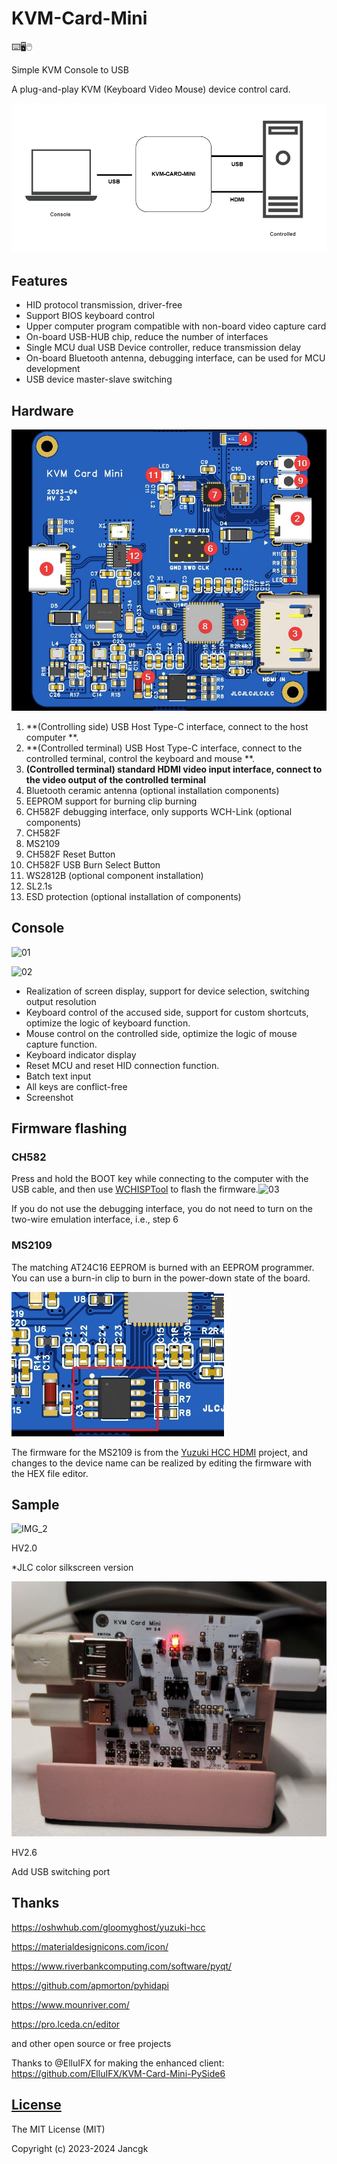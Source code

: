 # KVM-Card-Mini

⌨️🖥️🖱️

Simple KVM Console to USB 

A plug-and-play KVM (Keyboard Video Mouse) device control card.

![Sketch](./Document/Images/Sketch.png)

## Features

- HID protocol transmission, driver-free
- Support BIOS keyboard control
- Upper computer program compatible with non-board video capture card
- On-board USB-HUB chip, reduce the number of interfaces
- Single MCU dual USB Device controller, reduce transmission delay
- On-board Bluetooth antenna, debugging interface, can be used for MCU development
- USB device master-slave switching

## Hardware

![PCB](./Document/Images/PCB2.jpg)

1. **(Controlling side) USB Host Type-C interface, connect to the host computer **.
2. **(Controlled terminal) USB Host Type-C interface, connect to the controlled terminal, control the keyboard and mouse **.
3. **(Controlled terminal) standard HDMI video input interface, connect to the video output of the controlled terminal** 
4. Bluetooth ceramic antenna (optional installation components)
5. EEPROM support for burning clip burning
6. CH582F debugging interface, only supports WCH-Link (optional components)
7. CH582F 
8. MS2109
9. CH582F Reset Button
10. CH582F USB Burn Select Button
11. WS2812B (optional component installation)
12. SL2.1s
13. ESD protection (optional installation of components)

## Console

![01](./Document/Images/01.png)

![02](./Document/Images/02.png)

- Realization of screen display, support for device selection, switching output resolution
- Keyboard control of the accused side, support for custom shortcuts, optimize the logic of keyboard function.
- Mouse control on the controlled side, optimize the logic of mouse capture function.
- Keyboard indicator display
- Reset MCU and reset HID connection function.
- Batch text input
- All keys are conflict-free
- Screenshot

## Firmware flashing

### CH582

Press and hold the BOOT key while connecting to the computer with the USB cable, and then use [WCHISPTool](https://www.wch.cn/downloads/WCHISPTool_Setup_exe.html) to flash the firmware.![03](./Document/Images/03.jpg)

If you do not use the debugging interface, you do not need to turn on the two-wire emulation interface, i.e., step 6

### MS2109

The matching AT24C16 EEPROM is burned with an EEPROM programmer.
You can use a burn-in clip to burn in the power-down state of the board.

![04](./Document/Images/04.jpg)

The firmware for the MS2109 is from the [Yuzuki HCC HDMI](https://oshwhub.com/gloomyghost/yuzuki-hcc) project, and changes to the device name can be realized by editing the firmware with the HEX file editor.

## Sample

![IMG_2](./Document/Images/IMG_2.jpg)

HV2.0

*JLC color silkscreen version



![kv2.6](./Document/Images/kv2.6.jpeg)

HV2.6

Add USB switching port



## Thanks

https://oshwhub.com/gloomyghost/yuzuki-hcc

https://materialdesignicons.com/icon/

https://www.riverbankcomputing.com/software/pyqt/

https://github.com/apmorton/pyhidapi

https://www.mounriver.com/

https://pro.lceda.cn/editor

and other open source or free projects

Thanks to @ElluIFX for making the enhanced client:
https://github.com/ElluIFX/KVM-Card-Mini-PySide6

## [License](https://github.com/Jackadminx/KVM-Card-Mini/blob/main/LICENSE)

The MIT License (MIT)

Copyright (c) 2023-2024 Jancgk